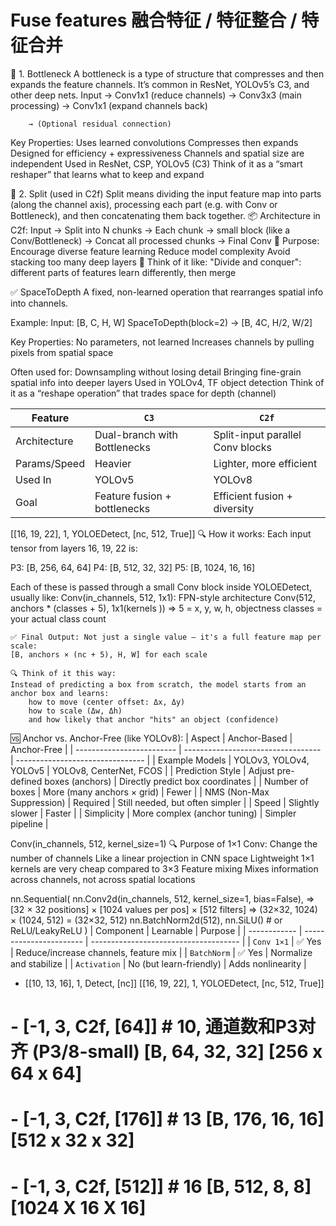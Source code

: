 
# Fuse features	融合特征 / 特征整合 / 特征合并

🔹 1. Bottleneck
    A bottleneck is a type of structure that compresses and then expands the feature channels. It’s common in ResNet, YOLOv5’s C3, and other deep nets.
    Input → Conv1x1 (reduce channels)
        → Conv3x3 (main processing)
        → Conv1x1 (expand channels back)

        → (Optional residual connection)
Key Properties:
Uses learned convolutions
Compresses then expands
Designed for efficiency + expressiveness
Channels and spatial size are independent
Used in ResNet, CSP, YOLOv5 (C3)
Think of it as a “smart reshaper” that learns what to keep and expand

🔹 2. Split (used in C2f)
    Split means dividing the input feature map into parts (along the channel axis), processing each part (e.g. with Conv or Bottleneck), and then concatenating them back together.
    📦 Architecture in C2f:
    Input → Split into N chunks
      → Each chunk → small block (like a Conv/Bottleneck)
      → Concat all processed chunks
      → Final Conv
🎯 Purpose:
    Encourage diverse feature learning
    Reduce model complexity
    Avoid stacking too many deep layers
🧠 Think of it like:
    "Divide and conquer": different parts of features learn differently, then merge

✅ SpaceToDepth
    A fixed, non-learned operation that rearranges spatial info into channels.

Example:
    Input: [B, C, H, W]
    SpaceToDepth(block=2) → [B, 4C, H/2, W/2]

Key Properties:
    No parameters, not learned
    Increases channels by pulling pixels from spatial space

Often used for:
Downsampling without losing detail
Bringing fine-grain spatial info into deeper layers
Used in YOLOv4, TF object detection
Think of it as a “reshape operation” that trades space for depth (channel)


| Feature      | `C3`                         | `C2f`                            |
| ------------ | ---------------------------- | -------------------------------- |
| Architecture | Dual-branch with Bottlenecks | Split-input parallel Conv blocks |
| Params/Speed | Heavier                      | Lighter, more efficient          |
| Used In      | YOLOv5                       | YOLOv8                           |
| Goal         | Feature fusion + bottlenecks | Efficient fusion + diversity     |

[[16, 19, 22], 1, YOLOEDetect, [nc, 512, True]]
🔍 How it works:
Each input tensor from layers 16, 19, 22 is:

P3: [B, 256, 64, 64]
P4: [B, 512, 32, 32]
P5: [B, 1024, 16, 16]

Each of these is passed through a small Conv block inside YOLOEDetect, usually like:
    Conv(in_channels, 512, 1x1): FPN-style architecture
    Conv(512, anchors * (classes + 5), 1x1(kernels ))  => 5 = x, y, w, h, objectness classes = your actual class count

    ✅ Final Output: Not just a single value — it's a full feature map per scale:
    [B, anchors × (nc + 5), H, W] for each scale

    🔍 Think of it this way:
    Instead of predicting a box from scratch, the model starts from an anchor box and learns:
        how to move (center offset: Δx, Δy)
        how to scale (Δw, Δh)
        and how likely that anchor "hits" an object (confidence)


🆚 Anchor vs. Anchor-Free (like YOLOv8):
| Aspect                    | Anchor-Based                       | Anchor-Free                      |
| ------------------------- | ---------------------------------- | -------------------------------- |
| Example Models            | YOLOv3, YOLOv4, YOLOv5             | YOLOv8, CenterNet, FCOS          |
| Prediction Style          | Adjust pre-defined boxes (anchors) | Directly predict box coordinates |
| Number of boxes           | More (many anchors × grid)         | Fewer                            |
| NMS (Non-Max Suppression) | Required                           | Still needed, but often simpler  |
| Speed                     | Slightly slower                    | Faster                           |
| Simplicity                | More complex (anchor tuning)       | Simpler pipeline                 |


Conv(in_channels, 512, kernel_size=1)
🔍 Purpose of 1×1 Conv:
    Change the number of channels
        Like a linear projection in CNN space
    Lightweight
        1×1 kernels are very cheap compared to 3×3
    Feature mixing
        Mixes information across channels, not across spatial locations

nn.Sequential(
    nn.Conv2d(in_channels, 512, kernel_size=1, bias=False),  => [32 × 32 positions] × [1024 values per pos] × [512 filters] 
                                                            => (32×32, 1024) × (1024, 512) = (32×32, 512)
    nn.BatchNorm2d(512),
    nn.SiLU()  # or ReLU/LeakyReLU
)
| Component    | Learnable               | Purpose                               |
| ------------ | ----------------------- | ------------------------------------- |
| `Conv 1×1`   | ✅ Yes                   | Reduce/increase channels, feature mix |
| `BatchNorm`  | ✅ Yes                   | Normalize and stabilize               |
| `Activation` | No (but learn-friendly) | Adds nonlinearity                     |



 - [[10, 13, 16], 1, Detect, [nc]]   [[16, 19, 22], 1, YOLOEDetect, [nc, 512, True]]
#   - [-1, 3, C2f, [64]]                                    # 10, 通道数和P3对齐    (P3/8-small) [B, 64, 32, 32]    [256 x 64 x 64]
#   - [-1, 3, C2f, [176]]                                   # 13                        [B, 176, 16, 16]           [512 x 32 x 32] 
#   - [-1, 3, C2f, [512]]                                   # 16                            [B, 512, 8, 8]         [1024 X 16 X 16]